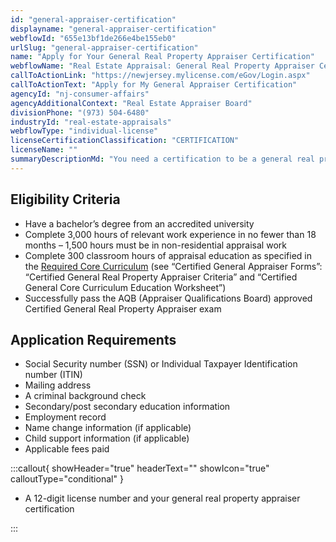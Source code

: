 ```yaml
---
id: "general-appraiser-certification"
displayname: "general-appraiser-certification"
webflowId: "655e13bf1de266e4be155eb0"
urlSlug: "general-appraiser-certification"
name: "Apply for Your General Real Property Appraiser Certification"
webflowName: "Real Estate Appraisal: General Real Property Appraiser Certification"
callToActionLink: "https://newjersey.mylicense.com/eGov/Login.aspx"
callToActionText: "Apply for My General Appraiser Certification"
agencyId: "nj-consumer-affairs"
agencyAdditionalContext: "Real Estate Appraiser Board"
divisionPhone: "(973) 504-6480"
industryId: "real-estate-appraisals"
webflowType: "individual-license"
licenseCertificationClassification: "CERTIFICATION"
licenseName: ""
summaryDescriptionMd: "You need a certification to be a general real property appraiser and appraise all types of property. If you are opening an `Appraisal Management Company|appraisal-management-company` you must have a certified appraiser."
---
```


## Eligibility Criteria

- Have a bachelor’s degree from an accredited university
- Complete 3,000 hours of relevant work experience in no fewer than 18 months – 1,500 hours must be in non-residential appraisal work
- Complete 300 classroom hours of appraisal education as specified in the [Required Core Curriculum](https://www.njconsumeraffairs.gov/rea/Pages/applications.aspx) (see “Certified General Appraiser Forms”: “Certified General Real Property Appraiser Criteria” and “Certified General Core Curriculum Education Worksheet”)
- Successfully pass the AQB (Appraiser Qualifications Board) approved Certified General Real Property Appraiser exam

## Application Requirements

- Social Security number (SSN) or Individual Taxpayer Identification number (ITIN)
- Mailing address
- A criminal background check
- Secondary/post secondary education information
- Employment record
- Name change information (if applicable)
- Child support information (if applicable)
- Applicable fees paid

:::callout{ showHeader="true" headerText="" showIcon="true" calloutType="conditional" }

- A 12-digit license number and your general real property appraiser certification

:::
